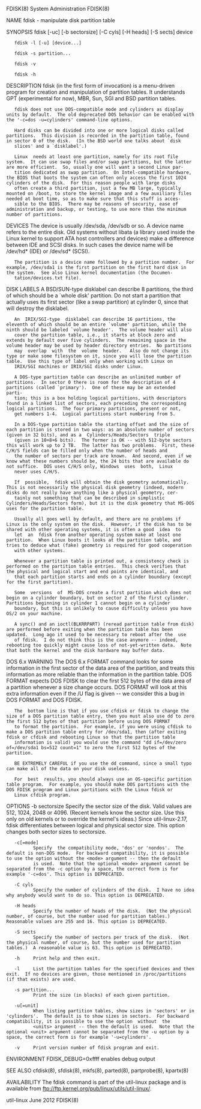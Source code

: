 FDISK(8)                                                                                    System Administration                                                                                    FDISK(8)



NAME
       fdisk - manipulate disk partition table

SYNOPSIS
       fdisk [-uc] [-b sectorsize] [-C cyls] [-H heads] [-S sects] device

       fdisk -l [-u] [device...]

       fdisk -s partition...

       fdisk -v

       fdisk -h

DESCRIPTION
       fdisk  (in  the  first  form  of  invocation)  is a menu-driven program for creation and manipulation of partition tables.  It understands GPT (experimental for now), MBR, Sun, SGI and BSD partition
       tables.

       fdisk does not use DOS-compatible mode and cylinders as display units by default.  The old deprecated DOS behavior can be enabled with the '-c=dos -u=cylinders' command-line options.

       Hard disks can be divided into one or more logical disks called partitions.  This division is recorded in the partition table, found in sector 0 of the disk.  (In the BSD world one talks about `disk
       slices' and a `disklabel'.)

       Linux  needs at least one partition, namely for its root file system.  It can use swap files and/or swap partitions, but the latter are more efficient.  So, usually one will want a second Linux par‐
       tition dedicated as swap partition.  On Intel-compatible hardware, the BIOS that boots the system can often only access the first 1024 cylinders of the disk.  For this reason people with large disks
       often create a third partition, just a few MB large, typically mounted on /boot, to store the kernel image and a few auxiliary files needed at boot time, so as to make sure that this stuff is acces‐
       sible to the BIOS.  There may be reasons of security, ease of administration and backup, or testing, to use more than the minimum number of partitions.


DEVICES
       The device is usually /dev/sda, /dev/sdb or so.  A device name refers to the entire disk.  Old systems without libata (a library used inside the Linux kernel to  support  ATA  host  controllers  and
       devices) make a difference between IDE and SCSI disks.  In such cases the device name will be /dev/hd* (IDE) or /dev/sd* (SCSI).

       The partition is a device name followed by a partition number.  For example, /dev/sda1 is the first partition on the first hard disk in the system.  See also Linux kernel documentation (the Documen‐
       tation/devices.txt file).


DISK LABELS
       A BSD/SUN-type disklabel can describe 8 partitions, the third of which should be a `whole disk' partition.  Do not start a partition that actually uses its first sector (like a  swap  partition)  at
       cylinder 0, since that will destroy the disklabel.

       An  IRIX/SGI-type  disklabel can describe 16 partitions, the eleventh of which should be an entire `volume' partition, while the ninth should be labeled `volume header'.  The volume header will also
       cover the partition table, i.e., it starts at block zero and extends by default over five cylinders.  The remaining space in the volume header may be used by header directory entries.  No partitions
       may  overlap  with  the  volume  header.   Also do not change its type or make some filesystem on it, since you will lose the partition table.  Use this type of label only when working with Linux on
       IRIX/SGI machines or IRIX/SGI disks under Linux.

       A DOS-type partition table can describe an unlimited number of partitions.  In sector 0 there is room for the description of 4 partitions (called `primary').  One of these may be an extended  parti‐
       tion; this is a box holding logical partitions, with descriptors found in a linked list of sectors, each preceding the corresponding logical partitions.  The four primary partitions, present or not,
       get numbers 1-4.  Logical partitions start numbering from 5.

       In a DOS-type partition table the starting offset and the size of each partition is stored in two ways: as an absolute number of sectors (given in 32 bits), and as a  Cylinders/Heads/Sectors  triple
       (given in 10+8+6 bits).  The former is OK -- with 512-byte sectors this will work up to 2 TB.  The latter has two problems.  First, these C/H/S fields can be filled only when the number of heads and
       the number of sectors per track are known.  And second, even if we know what these numbers should be, the 24 bits that are available do not suffice.  DOS uses C/H/S only, Windows  uses  both,  Linux
       never uses C/H/S.

       If  possible,  fdisk will obtain the disk geometry automatically.  This is not necessarily the physical disk geometry (indeed, modern disks do not really have anything like a physical geometry, cer‐
       tainly not something that can be described in simplistic Cylinders/Heads/Sectors form), but it is the disk geometry that MS-DOS uses for the partition table.

       Usually all goes well by default, and there are no problems if Linux is the only system on the disk.  However, if the disk has to be shared with other operating systems, it is often a good  idea  to
       let  an  fdisk from another operating system make at least one partition.  When Linux boots it looks at the partition table, and tries to deduce what (fake) geometry is required for good cooperation
       with other systems.

       Whenever a partition table is printed out, a consistency check is performed on the partition table entries.  This check verifies that the physical and logical start and end points are identical, and
       that each partition starts and ends on a cylinder boundary (except for the first partition).

       Some  versions  of  MS-DOS create a first partition which does not begin on a cylinder boundary, but on sector 2 of the first cylinder.  Partitions beginning in cylinder 1 cannot begin on a cylinder
       boundary, but this is unlikely to cause difficulty unless you have OS/2 on your machine.

       A sync() and an ioctl(BLKRRPART) (reread partition table from disk) are performed before exiting when the partition table has been updated.  Long ago it used to be necessary to reboot after the  use
       of fdisk.  I do not think this is the case anymore -- indeed, rebooting too quickly might cause loss of not-yet-written data.  Note that both the kernel and the disk hardware may buffer data.


DOS 6.x WARNING
       The DOS 6.x FORMAT command looks for some information in the first sector of the data area of the partition, and treats this information as more reliable than the information in the partition table.
       DOS FORMAT expects DOS FDISK to clear the first 512 bytes of the data area of a partition whenever a size change occurs.  DOS FORMAT will look at this extra information even if the /U flag is  given
       -- we consider this a bug in DOS FORMAT and DOS FDISK.

       The  bottom line is that if you use cfdisk or fdisk to change the size of a DOS partition table entry, then you must also use dd to zero the first 512 bytes of that partition before using DOS FORMAT
       to format the partition.  For example, if you were using cfdisk to make a DOS partition table entry for /dev/sda1, then (after exiting fdisk or cfdisk and rebooting Linux so that the partition table
       information is valid) you would use the command "dd if=/dev/zero of=/dev/sda1 bs=512 count=1" to zero the first 512 bytes of the partition.

       BE EXTREMELY CAREFUL if you use the dd command, since a small typo can make all of the data on your disk useless.

       For  best  results, you should always use an OS-specific partition table program.  For example, you should make DOS partitions with the DOS FDISK program and Linux partitions with the Linux fdisk or
       Linux cfdisk program.


OPTIONS
       -b sectorsize
              Specify the sector size of the disk.  Valid values are 512, 1024, 2048 or 4096.  (Recent kernels know the sector size.  Use this only on old kernels or to override the kernel's ideas.)  Since
              util-linux-2.17, fdisk differentiates between logical and physical sector size.  This option changes both sector sizes to sectorsize.

       -c[=mode]
              Specify  the compatibility mode, 'dos' or 'nondos'.  The default is non-DOS mode.  For backward compatibility, it is possible to use the option without the <mode> argument -- then the default
              is used.  Note that the optional <mode> argument cannot be separated from the -c option by a space, the correct form is for example '-c=dos'. This option is DEPRECATED.

       -C cyls
              Specify the number of cylinders of the disk.  I have no idea why anybody would want to do so. This option is DEPRECATED.

       -H heads
              Specify the number of heads of the disk.  (Not the physical number, of course, but the number used for partition tables.)  Reasonable values are 255 and 16. This option is DEPRECATED.

       -S sects
              Specify the number of sectors per track of the disk.  (Not the physical number, of course, but the number used for partition tables.)  A reasonable value is 63. This option is DEPRECATED.

       -h     Print help and then exit.

       -l     List the partition tables for the specified devices and then exit.  If no devices are given, those mentioned in /proc/partitions (if that exists) are used.

       -s partition...
              Print the size (in blocks) of each given partition.

       -u[=unit]
              When listing partition tables, show sizes in 'sectors' or in 'cylinders'.  The default is to show sizes in sectors.  For backward compatibility, it is possible to use the option  without  the
              <units> argument -- then the default is used.  Note that the optional <unit> argument cannot be separated from the -u option by a space, the correct form is for example '-u=cylinders'.

       -v     Print version number of fdisk program and exit.


ENVIRONMENT
       FDISK_DEBUG=0xffff
              enables debug output


SEE ALSO
       cfdisk(8), sfdisk(8), mkfs(8), parted(8), partprobe(8), kpartx(8)

AVAILABILITY
       The fdisk command is part of the util-linux package and is available from ftp://ftp.kernel.org/pub/linux/utils/util-linux/.



util-linux                                                                                        June 2012                                                                                          FDISK(8)
